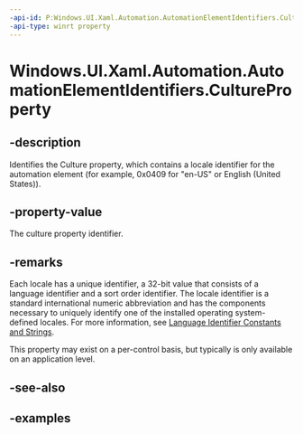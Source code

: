 ```yaml
---
-api-id: P:Windows.UI.Xaml.Automation.AutomationElementIdentifiers.CultureProperty
-api-type: winrt property
---
```


<!-- Property syntax.
public AutomationProperty CultureProperty { get; }
-->

# Windows.UI.Xaml.Automation.AutomationElementIdentifiers.CultureProperty

## -description
Identifies the Culture property, which contains a locale identifier for the automation element (for example, 0x0409 for "en-US" or English (United States)).  



## -property-value
The culture property identifier.  

## -remarks
Each locale has a unique identifier, a 32-bit value that consists of a language identifier and a sort order identifier. The locale identifier is a standard international numeric abbreviation and has the components necessary to uniquely identify one of the installed operating system-defined locales. For more information, see [Language Identifier Constants and Strings](/windows/desktop/Intl/language-identifier-constants-and-strings).  

This property may exist on a per-control basis, but typically is only available on an application level.

## -see-also

## -examples

